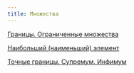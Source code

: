 ```yaml
---
title: Множества
---
```


[Границы. Ограниченные множества](border)

[Наибольший (наименьший) элемент](max)

[Точные границы. Супремум. Инфимум](sup)

